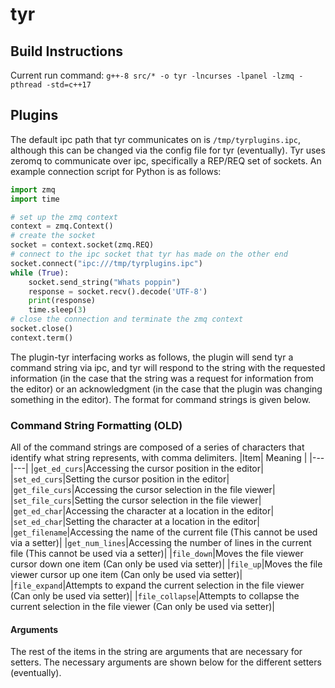 # tyr

## Build Instructions
Current run command:
`g++-8 src/* -o tyr -lncurses -lpanel -lzmq -pthread -std=c++17`

## Plugins
The default ipc path that tyr communicates on is `/tmp/tyrplugins.ipc`, although this can be changed via the config file for tyr (eventually). Tyr uses zeromq to communicate over ipc, specifically a REP/REQ set of sockets. An example connection script for Python is as follows:
```python
import zmq
import time

# set up the zmq context
context = zmq.Context()
# create the socket
socket = context.socket(zmq.REQ)
# connect to the ipc socket that tyr has made on the other end
socket.connect("ipc:///tmp/tyrplugins.ipc")
while (True):
	socket.send_string("Whats poppin")
	response = socket.recv().decode('UTF-8')
	print(response)
	time.sleep(3)
# close the connection and terminate the zmq context
socket.close()
context.term()
```
The plugin-tyr interfacing works as follows, the plugin will send tyr a command string via ipc, and tyr will respond to the string with the requested information (in the case that the string was a request for information from the editor) or an acknowledgment (in the case that the plugin was changing something in the editor). The format for command strings is given below.
### Command String Formatting (OLD)
All of the command strings are composed of a series of characters that identify what string represents, with comma delimiters.
|Item| Meaning |
|---|---|
|`get_ed_curs`|Accessing the cursor position in the editor|
|`set_ed_curs`|Setting the cursor position in the editor|
|`get_file_curs`|Accessing the cursor selection in the file viewer|
|`set_file_curs`|Setting the cursor selection in the file viewer|
|`get_ed_char`|Accessing the character at a location in the editor|
|`set_ed_char`|Setting the character at a location in the editor|
|`get_filename`|Accessing the name of the current file (This cannot be used via a setter)|
|`get_num_lines`|Accessing the number of lines in the current file (This cannot be used via a setter)|
|`file_down`|Moves the file viewer cursor down one item (Can only be used via setter)|
|`file_up`|Moves the file viewer cursor up one item (Can only be used via setter)|
|`file_expand`|Attempts to expand the current selection in the file viewer (Can only be used via setter)|
|`file_collapse`|Attempts to collapse the current selection in the file viewer (Can only be used via setter)|

#### Arguments
The rest of the items in the string are arguments that are necessary for setters. The necessary arguments are shown below for the different setters (eventually).
